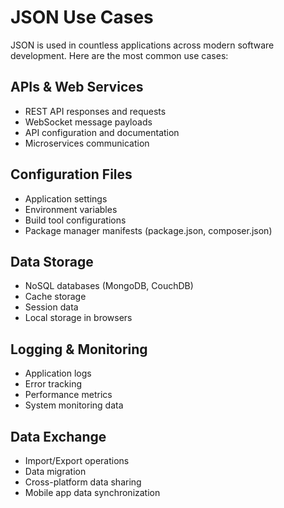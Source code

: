 # JSON Use Cases

JSON is used in countless applications across modern software development. Here are the most common use cases:

## APIs & Web Services

- REST API responses and requests
- WebSocket message payloads
- API configuration and documentation
- Microservices communication

## Configuration Files

- Application settings
- Environment variables
- Build tool configurations
- Package manager manifests (package.json, composer.json)

## Data Storage

- NoSQL databases (MongoDB, CouchDB)
- Cache storage
- Session data
- Local storage in browsers

## Logging & Monitoring

- Application logs
- Error tracking
- Performance metrics
- System monitoring data

## Data Exchange

- Import/Export operations
- Data migration
- Cross-platform data sharing
- Mobile app data synchronization 